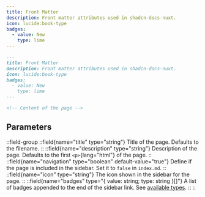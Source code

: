```yaml
---
title: Front Matter
description: Front matter attributes used in shadcn-docs-nuxt.
icon: lucide:book-type
badges:
  - value: New
    type: lime
---
```


```md
---
title: Front Matter
description: Front matter attributes used in shadcn-docs-nuxt.
icon: lucide:book-type
badges:
  - value: New
    type: lime
---

<!-- Content of the page -->
```

## Parameters

::field-group
  ::field{name="title" type="string"}
  Title of the page. Defaults to the filename.
  ::
  ::field{name="description" type="string"}
  Description of the page. Defaults to the first `<p>`{lang="html"} of the page.
  ::
  ::field{name="navigation" type="boolean" default-value="true"}
  Define if the page is included in the sidebar. Set it to `false` in `index.md`.
  ::
  ::field{name="icon" type="string"}
  The icon shown in the sidebar for the page.
  ::
  ::field{name="badges" type="{ value: string; type: string }[]"}
  A list of badges appended to the end of the sidebar link. See [available types](/getting-started/writing/components#badge).
  ::
::
